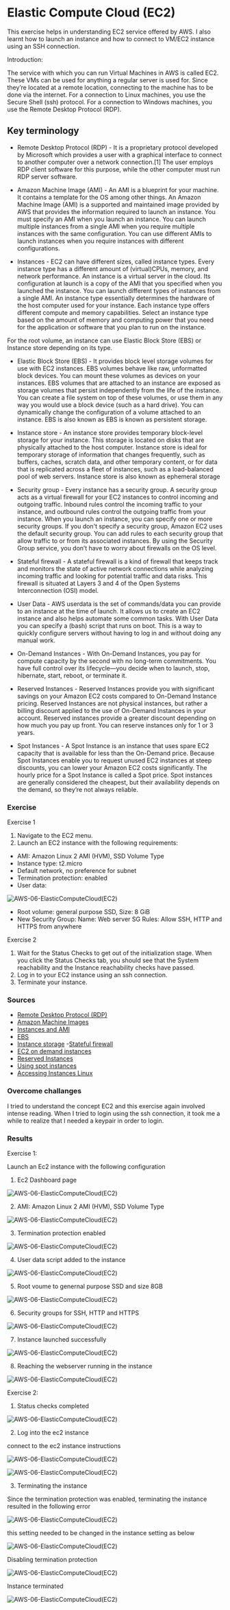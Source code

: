 # Elastic Compute Cloud (EC2)
This exercise helps in understanding EC2 service offered by AWS. I also learnt how to launch an instance and how to connect to VM/EC2 instance using an SSH connection. 

Introduction:

The service with which you can run Virtual Machines in AWS is called EC2. These VMs can be used for anything a regular server is used for. Since they’re located at a remote location, connecting to the machine has to be done via the internet. For a connection to Linux machines, you use the Secure Shell (ssh) protocol. For a connection to Windows machines, you use the Remote Desktop Protocol (RDP).

## Key terminology

- Remote Desktop Protocol (RDP) - It is a proprietary protocol developed by Microsoft which provides a user with a graphical interface to connect to another computer over a network connection.[1] The user employs RDP client software for this purpose, while the other computer must run RDP server software.

- Amazon Machine Image (AMI) - An AMI is a blueprint for your machine. It contains a template for the OS among other things. An Amazon Machine Image (AMI) is a supported and maintained image provided by AWS that provides the information required to launch an instance. You must specify an AMI when you launch an instance. You can launch multiple instances from a single AMI when you require multiple instances with the same configuration. You can use different AMIs to launch instances when you require instances with different configurations.

- Instances - EC2 can have different sizes, called instance types. Every instance type has a different amount of (virtual)CPUs, memory, and network performance. An instance is a virtual server in the cloud. Its configuration at launch is a copy of the AMI that you specified when you launched the instance. You can launch different types of instances from a single AMI. An instance type essentially determines the hardware of the host computer used for your instance. Each instance type offers different compute and memory capabilities. Select an instance type based on the amount of memory and computing power that you need for the application or software that you plan to run on the instance.

For the root volume, an instance can use Elastic Block Store (EBS) or Instance store depending on its type.

- Elastic Block Store (EBS) - It provides block level storage volumes for use with EC2 instances. EBS volumes behave like raw, unformatted block devices. You can mount these volumes as devices on your instances. EBS volumes that are attached to an instance are exposed as storage volumes that persist independently from the life of the instance. You can create a file system on top of these volumes, or use them in any way you would use a block device (such as a hard drive). You can dynamically change the configuration of a volume attached to an instance. EBS is also known as EBS is known as persistent storage.

- Instance store - An instance store provides temporary block-level storage for your instance. This storage is located on disks that are physically attached to the host computer. Instance store is ideal for temporary storage of information that changes frequently, such as buffers, caches, scratch data, and other temporary content, or for data that is replicated across a fleet of instances, such as a load-balanced pool of web servers. Instance store is also known as ephemeral storage

- Security group - Every instance has a security group. A security group acts as a virtual firewall for your EC2 instances to control incoming and outgoing traffic. Inbound rules control the incoming traffic to your instance, and outbound rules control the outgoing traffic from your instance. When you launch an instance, you can specify one or more security groups. If you don't specify a security group, Amazon EC2 uses the default security group. You can add rules to each security group that allow traffic to or from its associated instances. By using the Security Group service, you don’t have to worry about firewalls on the OS level.

- Stateful firewall - A stateful firewall is a kind of firewall that keeps track and monitors the state of active network connections while analyzing incoming traffic and looking for potential traffic and data risks. This firewall is situated at Layers 3 and 4 of the Open Systems Interconnection (OSI) model. 

- User Data - AWS userdata is the set of commands/data you can provide to an instance at the time of launch. It allows us to create an EC2 instance and also helps automate some common tasks. With User Data you can specify a (bash) script that runs on boot. This is a way to quickly configure servers without having to log in and without doing any manual work.

- On-Demand Instances - With On-Demand Instances, you pay for compute capacity by the second with no long-term commitments. You have full control over its lifecycle—you decide when to launch, stop, hibernate, start, reboot, or terminate it.

- Reserved Instances - Reserved Instances provide you with significant savings on your Amazon EC2 costs compared to On-Demand Instance pricing. Reserved Instances are not physical instances, but rather a billing discount applied to the use of On-Demand Instances in your account. Reserved instances provide a greater discount depending on how much you pay up front. You can reserve instances only for 1 or 3 years.

- Spot Instances - A Spot Instance is an instance that uses spare EC2 capacity that is available for less than the On-Demand price. Because Spot Instances enable you to request unused EC2 instances at steep discounts, you can lower your Amazon EC2 costs significantly. The hourly price for a Spot Instance is called a Spot price. Spot instances are generally considered the cheapest, but their availability depends on the demand, so they’re not always reliable.

### Exercise

Exercise 1
1. Navigate to the EC2 menu.
2. Launch an EC2 instance with the following requirements:
- AMI: Amazon Linux 2 AMI (HVM), SSD Volume Type
- Instance type: t2.micro
- Default network, no preference for subnet
- Termination protection: enabled
- User data:

![AWS-06-ElasticComputeCloud(EC2)](../00_includes/AWS-Week1/AWS-06/i15.png)

- Root volume: general purpose SSD, Size: 8 GiB
- New Security Group:
Name: Web server SG
Rules: Allow SSH, HTTP and HTTPS from anywhere

Exercise 2
1. Wait for the Status Checks to get out of the initialization stage. When you click the Status Checks tab, you should see that the System reachability and the Instance reachability checks have passed.
2. Log in to your EC2 instance using an ssh connection.
3. Terminate your instance.

### Sources

- [Remote Desktop Protocol (RDP)](https://en.wikipedia.org/wiki/Remote_Desktop_Protocol)
- [Amazon Machine Images](https://docs.aws.amazon.com/AWSEC2/latest/UserGuide/AMIs.html)
- [Instances and AMI](https://docs.aws.amazon.com/AWSEC2/latest/UserGuide/ec2-instances-and-amis.html)
- [EBS](https://docs.aws.amazon.com/AWSEC2/latest/UserGuide/AmazonEBS.html)
- [Instance storage](https://docs.aws.amazon.com/AWSEC2/latest/UserGuide/InstanceStorage.html)
-[Stateful firewall](https://www.fortinet.com/resources/cyberglossary/stateful-firewall)
- [EC2 on demand instances](https://docs.aws.amazon.com/AWSEC2/latest/UserGuide/ec2-on-demand-instances.html)
- [Reserved Instances](https://aws.amazon.com/ec2/pricing/reserved-instances/)
- [Using spot instances](https://docs.aws.amazon.com/AWSEC2/latest/UserGuide/using-spot-instances.html)
- [Accessing Instances Linux](https://docs.aws.amazon.com/AWSEC2/latest/UserGuide/AccessingInstancesLinux.html)

### Overcome challanges

I tried to understand the concept EC2 and this exercise again involved intense reading. When I tried to login using the ssh connection, it took me a while to realize that I needed a keypair in order to login.

### Results

Exercise 1:

Launch an Ec2 instance with the following configuration

1. Ec2 Dashboard page

![AWS-06-ElasticComputeCloud(EC2)](../00_includes/AWS-Week1/AWS-06/i1.png)


2. AMI: Amazon Linux 2 AMI (HVM), SSD Volume Type

![AWS-06-ElasticComputeCloud(EC2)](../00_includes/AWS-Week1/AWS-06/i2.png)


3. Termination protection enabled

![AWS-06-ElasticComputeCloud(EC2)](../00_includes/AWS-Week1/AWS-06/i3.png)


4. User data script added to the instance

![AWS-06-ElasticComputeCloud(EC2)](../00_includes/AWS-Week1/AWS-06/i4.png)


5. Root voume to genernal purpose SSD and size 8GB

![AWS-06-ElasticComputeCloud(EC2)](../00_includes/AWS-Week1/AWS-06/i5.png)


6. Security groups for SSH, HTTP and HTTPS

![AWS-06-ElasticComputeCloud(EC2)](../00_includes/AWS-Week1/AWS-06/i6.png)


7. Instance launched successfully

![AWS-06-ElasticComputeCloud(EC2)](../00_includes/AWS-Week1/AWS-06/i7.png)


8. Reaching the webserver running in the instance

![AWS-06-ElasticComputeCloud(EC2)](../00_includes/AWS-Week1/AWS-06/i7-1.png)

Exercise 2:

1. Status checks completed

![AWS-06-ElasticComputeCloud(EC2)](../00_includes/AWS-Week1/AWS-06/i8.png)

2. Log into the ec2 instance

connect to the ec2 instance instructions

![AWS-06-ElasticComputeCloud(EC2)](../00_includes/AWS-Week1/AWS-06/i9.png)

![AWS-06-ElasticComputeCloud(EC2)](../00_includes/AWS-Week1/AWS-06/i10(i).png)

3. Terminating the instance

Since the termination protection was enabled, terminating the instance resulted in the following error

![AWS-06-ElasticComputeCloud(EC2)](../00_includes/AWS-Week1/AWS-06/i11.png)

this setting needed to be changed in the instance setting as below

![AWS-06-ElasticComputeCloud(EC2)](../00_includes/AWS-Week1/AWS-06/i12.png)

Disabling termination protection

![AWS-06-ElasticComputeCloud(EC2)](../00_includes/AWS-Week1/AWS-06/i13.png)

Instance terminated

![AWS-06-ElasticComputeCloud(EC2)](../00_includes/AWS-Week1/AWS-06/i14.png)





 
